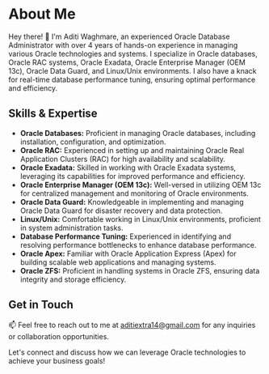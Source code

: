 # About Me

Hey there! 👋 I'm Aditi Waghmare, an experienced Oracle Database Administrator with over 4 years of hands-on experience in managing various Oracle technologies and systems. I specialize in Oracle databases, Oracle RAC systems, Oracle Exadata, Oracle Enterprise Manager (OEM 13c), Oracle Data Guard, and Linux/Unix environments. I also have a knack for real-time database performance tuning, ensuring optimal performance and efficiency.

## Skills & Expertise

- **Oracle Databases:** Proficient in managing Oracle databases, including installation, configuration, and optimization.
- **Oracle RAC:** Experienced in setting up and maintaining Oracle Real Application Clusters (RAC) for high availability and scalability.
- **Oracle Exadata:** Skilled in working with Oracle Exadata systems, leveraging its capabilities for improved performance and efficiency.
- **Oracle Enterprise Manager (OEM 13c):** Well-versed in utilizing OEM 13c for centralized management and monitoring of Oracle environments.
- **Oracle Data Guard:** Knowledgeable in implementing and managing Oracle Data Guard for disaster recovery and data protection.
- **Linux/Unix:** Comfortable working in Linux/Unix environments, proficient in system administration tasks.
- **Database Performance Tuning:** Experienced in identifying and resolving performance bottlenecks to enhance database performance.
- **Oracle Apex:** Familiar with Oracle Application Express (Apex) for building scalable web applications and managing systems.
- **Oracle ZFS:** Proficient in handling systems in Oracle ZFS, ensuring data integrity and storage efficiency.

## Get in Touch

📫 Feel free to reach out to me at aditiextra14@gmail.com for any inquiries or collaboration opportunities.

Let's connect and discuss how we can leverage Oracle technologies to achieve your business goals!

<!---
aditi-waghmare/aditi-waghmare is a ✨ special ✨ repository because its `README.md` (this file) appears on your GitHub profile.
You can click the Preview link to take a look at your changes.
--->
